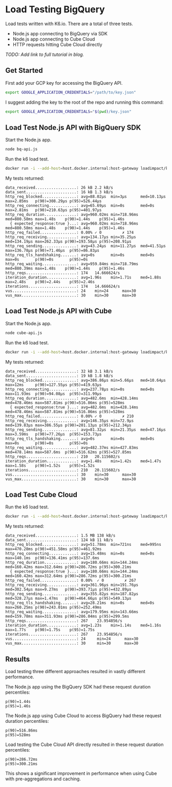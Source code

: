 # Load Testing BigQuery

Load tests written with K6.io. There are a total of three tests. 

- Node.js app connecting to BigQuery via SDK
- Node.js app connecting to Cube Cloud
- HTTP requests hitting Cube Cloud directly

*TODO: Add link to full tutorial in blog.*

## Get Started

First add your GCP key for accessing the BigQuery API.

```bash
export GOOGLE_APPLICATION_CREDENTIALS="/path/to/key.json"
```

I suggest adding the key to the root of the repo and running this command:

```bash
export GOOGLE_APPLICATION_CREDENTIALS="$(pwd)/key.json"
```

## Load Test Node.js API with BigQuery SDK

Start the Node.js app.

```bash
node bq-api.js
```

Run the k6 load test.

```bash
docker run -i --add-host=host.docker.internal:host-gateway loadimpact/k6 run --vus 30 --duration 10s - <k6-bq.js
```

My tests returned:

```
data_received..................: 26 kB 2.2 kB/s
data_sent......................: 16 kB 1.3 kB/s
http_req_blocked...............: avg=88.02µs  min=3µs      med=10.13µs  max=2.85ms   p(90)=308.29µs p(95)=526.44µs
http_req_connecting............: avg=65.69µs  min=0s       med=0s       max=2.81ms   p(90)=210.63µs p(95)=401.97µs
http_req_duration..............: avg=960.02ms min=718.96ms med=880.58ms max=1.48s    p(90)=1.44s    p(95)=1.46s   
  { expected_response:true }...: avg=960.02ms min=718.96ms med=880.58ms max=1.48s    p(90)=1.44s    p(95)=1.46s   
http_req_failed................: 0.00% ✓ 0         ✗ 174 
http_req_receiving.............: avg=134.17µs min=35.25µs  med=134.19µs max=262.33µs p(90)=193.58µs p(95)=208.91µs
http_req_sending...............: avg=43.24µs  min=11.27µs  med=41.51µs  max=136.78µs p(90)=71.46µs  p(95)=86.83µs 
http_req_tls_handshaking.......: avg=0s       min=0s       med=0s       max=0s       p(90)=0s       p(95)=0s      
http_req_waiting...............: avg=959.84ms min=718.79ms med=880.39ms max=1.48s    p(90)=1.44s    p(95)=1.46s   
http_reqs......................: 174   14.666624/s
iteration_duration.............: avg=1.96s    min=1.71s    med=1.88s    max=2.48s    p(90)=2.44s    p(95)=2.46s   
iterations.....................: 174   14.666624/s
vus............................: 24    min=24      max=30
vus_max........................: 30    min=30      max=30
```

## Load Test Node.js API with Cube

Start the Node.js app.

```bash
node cube-api.js
```

Run the k6 load test.

```bash
docker run -i --add-host=host.docker.internal:host-gateway loadimpact/k6 run --vus 30 --duration 10s - <k6-cube-local.js
```

My tests returned:

```
data_received..................: 32 kB 3.1 kB/s
data_sent......................: 19 kB 1.8 kB/s
http_req_blocked...............: avg=386.86µs min=5.66µs   med=10.64µs  max=12ms     p(90)=127.55µs p(95)=419.63µs
http_req_connecting............: avg=237.78µs min=0s       med=0s       max=11.93ms  p(90)=94.08µs  p(95)=311.99µs
http_req_duration..............: avg=482.6ms  min=428.14ms med=478.46ms max=587.81ms p(90)=516.86ms p(95)=528ms   
  { expected_response:true }...: avg=482.6ms  min=428.14ms med=478.46ms max=587.81ms p(90)=516.86ms p(95)=528ms   
http_req_failed................: 0.00% ✓ 0         ✗ 210 
http_req_receiving.............: avg=146.35µs min=72.9µs   med=139.83µs max=386.55µs p(90)=201.13µs p(95)=212.34µs
http_req_sending...............: avg=81.32µs  min=21.35µs  med=47.16µs  max=3.59ms   p(90)=77.26µs  p(95)=153.73µs
http_req_tls_handshaking.......: avg=0s       min=0s       med=0s       max=0s       p(90)=0s       p(95)=0s      
http_req_waiting...............: avg=482.37ms min=427.83ms med=478.14ms max=587.6ms  p(90)=516.62ms p(95)=527.85ms
http_reqs......................: 210   20.115602/s
iteration_duration.............: avg=1.48s    min=1.42s    med=1.47s    max=1.58s    p(90)=1.52s    p(95)=1.52s   
iterations.....................: 210   20.115602/s
vus............................: 30    min=30      max=30
vus_max........................: 30    min=30      max=30
```


## Load Test Cube Cloud

Run the k6 load test.

```bash
docker run -i --add-host=host.docker.internal:host-gateway loadimpact/k6 run --vus 30 --duration 10s - <k6-cube-cloud.js
```

My tests returned:

```
data_received..................: 1.5 MB 138 kB/s
data_sent......................: 124 kB 11 kB/s
http_req_blocked...............: avg=51.78ms  min=721ns    med=995ns    max=470.28ms p(90)=451.58ms p(95)=461.92ms
http_req_connecting............: avg=15.48ms  min=0s       med=0s       max=140.1ms  p(90)=136.41ms p(95)=137.6ms 
http_req_duration..............: avg=180.66ms min=144.24ms med=160.42ms max=312.64ms p(90)=286.72ms p(95)=300.21ms
  { expected_response:true }...: avg=180.66ms min=144.24ms med=160.42ms max=312.64ms p(90)=286.72ms p(95)=300.21ms
http_req_failed................: 0.00%  ✓ 0         ✗ 267 
http_req_receiving.............: avg=361.96µs min=191.76µs med=302.54µs max=9.27ms   p(90)=393.71µs p(95)=432.89µs
http_req_sending...............: avg=355.82µs min=187.82µs med=328.27µs max=1.47ms   p(90)=464.66µs p(95)=549.13µs
http_req_tls_handshaking.......: avg=28.21ms  min=0s       med=0s       max=260.25ms p(90)=243.01ms p(95)=252.49ms
http_req_waiting...............: avg=179.95ms min=143.66ms med=159.78ms max=311.93ms p(90)=286.04ms p(95)=299.5ms 
http_reqs......................: 267    23.954856/s
iteration_duration.............: avg=1.23s    min=1.14s    med=1.16s    max=1.77s    p(90)=1.75s    p(95)=1.75s   
iterations.....................: 267    23.954856/s
vus............................: 24     min=24      max=30
vus_max........................: 30     min=30      max=30
```


## Results

Load testing three different approaches resulted in vastly different performance.

The Node.js app using the BigQuery SDK had these request duration percentiles:
```
p(90)=1.44s
p(95)=1.46s
```

The Node.js app using Cube Cloud to access BigQuery had these request duration percentiles:
```
p(90)=516.86ms
p(95)=528ms
```

Load testing the Cube Cloud API directly resulted in these request duration percentiles:
```
p(90)=286.72ms
p(95)=300.21ms
```

This shows a significant improvement in performance when using Cube with pre-aggregations and caching.
